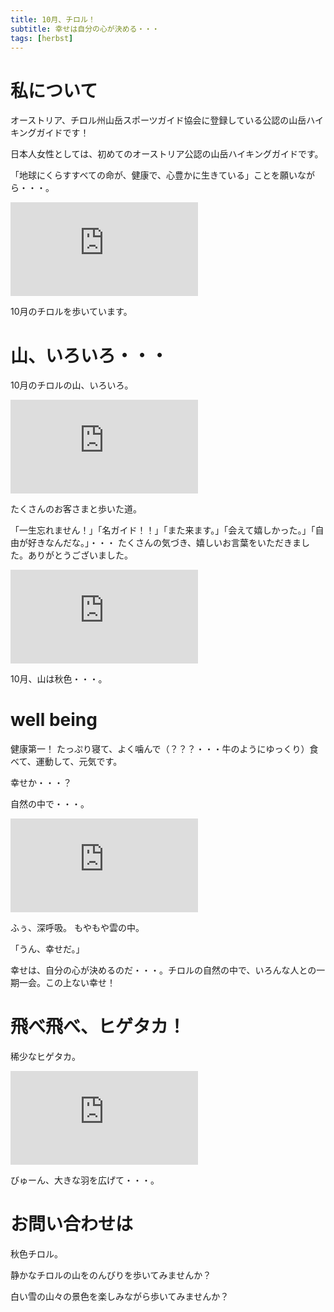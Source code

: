```yaml
---
title: 10月、チロル！
subtitle: 幸せは自分の心が決める・・・
tags: [herbst]
---
```


# 私について

オーストリア、チロル州山岳スポーツガイド協会に登録している公認の山岳ハイキングガイドです！

日本人女性としては、初めてのオーストリア公認の山岳ハイキングガイドです。

「地球にくらすすべての命が、健康で、心豊かに生きている」ことを願いながら・・・。

![20251014vernagthütte](https://piwigo.schickl.de/i.php?/upload/2025/10/15/20251015115654-9cded74c-me.jpg)

10月のチロルを歩いています。


# 山、いろいろ・・・

10月のチロルの山、いろいろ。

![20251002Seefeld](https://piwigo.schickl.de/i.php?/upload/2025/10/04/20251004113328-d401333f-me.jpg)

たくさんのお客さまと歩いた道。

「一生忘れません！」「名ガイド！！」「また来ます。」「会えて嬉しかった。」「自由が好きなんだな。」・・・
たくさんの気づき、嬉しいお言葉をいただきました。ありがとうございました。

![2025103Nordkettebahn](https://piwigo.schickl.de/i.php?/upload/2025/10/15/20251015115533-795878a2-me.jpg)

10月、山は秋色・・・。


# well being

健康第一！
たっぷり寝て、よく噛んで（？？？・・・牛のようにゆっくり）食べて、運動して、元気です。

幸せか・・・？

自然の中で・・・。

![20251013raityou](https://piwigo.schickl.de/i.php?/upload/2025/10/15/20251015115408-ede5f019-me.jpg)

ふぅ、深呼吸。
もやもや雲の中。

「うん、幸せだ。」

幸せは、自分の心が決めるのだ・・・。チロルの自然の中で、いろんな人との一期一会。この上ない幸せ！


# 飛べ飛べ、ヒゲタカ！

稀少なヒゲタカ。

![20251014Bardgeier](https://piwigo.schickl.de/i.php?/upload/2025/10/15/20251015115623-cd4332f1-me.jpg)

びゅーん、大きな羽を広げて・・・。


# お問い合わせは

秋色チロル。

静かなチロルの山をのんびりを歩いてみませんか？

白い雪の山々の景色を楽しみながら歩いてみませんか？


